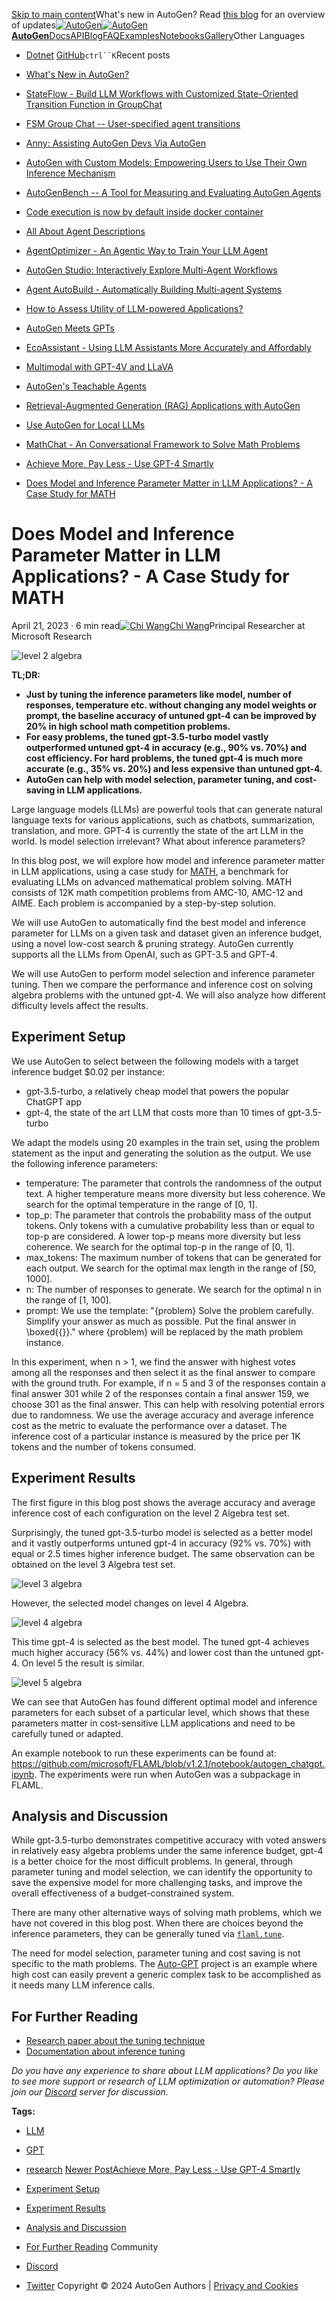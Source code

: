 
[Skip to main content](#__docusaurus_skipToContent_fallback)What's new in AutoGen? Read [this blog](/autogen/blog/2024/03/03/AutoGen-Update) for an overview of updates[![AutoGen](/autogen/img/ag.svg)![AutoGen](/autogen/img/ag.svg)**AutoGen**](/autogen/)[Docs](/autogen/docs/Getting-Started)[API](/autogen/docs/reference/agentchat/conversable_agent)[Blog](/autogen/blog)[FAQ](/autogen/docs/FAQ)[Examples](/autogen/docs/Examples)[Notebooks](/autogen/docs/notebooks)[Gallery](/autogen/docs/Gallery)Other Languages

* [Dotnet](https://microsoft.github.io/autogen-for-net/)
[GitHub](https://github.com/microsoft/autogen)`ctrl``K`Recent posts

* [What's New in AutoGen?](/autogen/blog/2024/03/03/AutoGen-Update)
* [StateFlow - Build LLM Workflows with Customized State-Oriented Transition Function in GroupChat](/autogen/blog/2024/02/29/StateFlow)
* [FSM Group Chat -- User-specified agent transitions](/autogen/blog/2024/02/11/FSM-GroupChat)
* [Anny: Assisting AutoGen Devs Via AutoGen](/autogen/blog/2024/02/02/AutoAnny)
* [AutoGen with Custom Models: Empowering Users to Use Their Own Inference Mechanism](/autogen/blog/2024/01/26/Custom-Models)
* [AutoGenBench -- A Tool for Measuring and Evaluating AutoGen Agents](/autogen/blog/2024/01/25/AutoGenBench)
* [Code execution is now by default inside docker container](/autogen/blog/2024/01/23/Code-execution-in-docker)
* [All About Agent Descriptions](/autogen/blog/2023/12/29/AgentDescriptions)
* [AgentOptimizer - An Agentic Way to Train Your LLM Agent](/autogen/blog/2023/12/23/AgentOptimizer)
* [AutoGen Studio: Interactively Explore Multi-Agent Workflows](/autogen/blog/2023/12/01/AutoGenStudio)
* [Agent AutoBuild - Automatically Building Multi-agent Systems](/autogen/blog/2023/11/26/Agent-AutoBuild)
* [How to Assess Utility of LLM-powered Applications?](/autogen/blog/2023/11/20/AgentEval)
* [AutoGen Meets GPTs](/autogen/blog/2023/11/13/OAI-assistants)
* [EcoAssistant - Using LLM Assistants More Accurately and Affordably](/autogen/blog/2023/11/09/EcoAssistant)
* [Multimodal with GPT-4V and LLaVA](/autogen/blog/2023/11/06/LMM-Agent)
* [AutoGen's Teachable Agents](/autogen/blog/2023/10/26/TeachableAgent)
* [Retrieval-Augmented Generation (RAG) Applications with AutoGen](/autogen/blog/2023/10/18/RetrieveChat)
* [Use AutoGen for Local LLMs](/autogen/blog/2023/07/14/Local-LLMs)
* [MathChat - An Conversational Framework to Solve Math Problems](/autogen/blog/2023/06/28/MathChat)
* [Achieve More, Pay Less - Use GPT-4 Smartly](/autogen/blog/2023/05/18/GPT-adaptive-humaneval)
* [Does Model and Inference Parameter Matter in LLM Applications? - A Case Study for MATH](/autogen/blog/2023/04/21/LLM-tuning-math)
# Does Model and Inference Parameter Matter in LLM Applications? - A Case Study for MATH

April 21, 2023 · 6 min read[![Chi Wang](https://github.com/sonichi.png)](https://www.linkedin.com/in/chi-wang-49b15b16/)[Chi Wang](https://www.linkedin.com/in/chi-wang-49b15b16/)Principal Researcher at Microsoft Research

![level 2 algebra](/autogen/assets/images/level2algebra-659ba95286432d9945fc89e84d606797.png)

**TL;DR:**

* **Just by tuning the inference parameters like model, number of responses, temperature etc. without changing any model weights or prompt, the baseline accuracy of untuned gpt-4 can be improved by 20% in high school math competition problems.**
* **For easy problems, the tuned gpt-3.5-turbo model vastly outperformed untuned gpt-4 in accuracy (e.g., 90% vs. 70%) and cost efficiency. For hard problems, the tuned gpt-4 is much more accurate (e.g., 35% vs. 20%) and less expensive than untuned gpt-4.**
* **AutoGen can help with model selection, parameter tuning, and cost-saving in LLM applications.**

Large language models (LLMs) are powerful tools that can generate natural language texts for various applications, such as chatbots, summarization, translation, and more. GPT-4 is currently the state of the art LLM in the world. Is model selection irrelevant? What about inference parameters?

In this blog post, we will explore how model and inference parameter matter in LLM applications, using a case study for [MATH](https://datasets-benchmarks-proceedings.neurips.cc/paper/2021/hash/be83ab3ecd0db773eb2dc1b0a17836a1-Abstract-round2.html), a benchmark for evaluating LLMs on advanced mathematical problem solving. MATH consists of 12K math competition problems from AMC-10, AMC-12 and AIME. Each problem is accompanied by a step-by-step solution.

We will use AutoGen to automatically find the best model and inference parameter for LLMs on a given task and dataset given an inference budget, using a novel low-cost search & pruning strategy. AutoGen currently supports all the LLMs from OpenAI, such as GPT-3.5 and GPT-4.

We will use AutoGen to perform model selection and inference parameter tuning. Then we compare the performance and inference cost on solving algebra problems with the untuned gpt-4. We will also analyze how different difficulty levels affect the results.

## Experiment Setup[​](#experiment-setup "Direct link to Experiment Setup")

We use AutoGen to select between the following models with a target inference budget $0.02 per instance:

* gpt-3.5-turbo, a relatively cheap model that powers the popular ChatGPT app
* gpt-4, the state of the art LLM that costs more than 10 times of gpt-3.5-turbo

We adapt the models using 20 examples in the train set, using the problem statement as the input and generating the solution as the output. We use the following inference parameters:

* temperature: The parameter that controls the randomness of the output text. A higher temperature means more diversity but less coherence. We search for the optimal temperature in the range of [0, 1].
* top\_p: The parameter that controls the probability mass of the output tokens. Only tokens with a cumulative probability less than or equal to top-p are considered. A lower top-p means more diversity but less coherence. We search for the optimal top-p in the range of [0, 1].
* max\_tokens: The maximum number of tokens that can be generated for each output. We search for the optimal max length in the range of [50, 1000].
* n: The number of responses to generate. We search for the optimal n in the range of [1, 100].
* prompt: We use the template: "{problem} Solve the problem carefully. Simplify your answer as much as possible. Put the final answer in \boxed{{}}." where {problem} will be replaced by the math problem instance.

In this experiment, when n > 1, we find the answer with highest votes among all the responses and then select it as the final answer to compare with the ground truth. For example, if n = 5 and 3 of the responses contain a final answer 301 while 2 of the responses contain a final answer 159, we choose 301 as the final answer. This can help with resolving potential errors due to randomness. We use the average accuracy and average inference cost as the metric to evaluate the performance over a dataset. The inference cost of a particular instance is measured by the price per 1K tokens and the number of tokens consumed.

## Experiment Results[​](#experiment-results "Direct link to Experiment Results")

The first figure in this blog post shows the average accuracy and average inference cost of each configuration on the level 2 Algebra test set.

Surprisingly, the tuned gpt-3.5-turbo model is selected as a better model and it vastly outperforms untuned gpt-4 in accuracy (92% vs. 70%) with equal or 2.5 times higher inference budget.
The same observation can be obtained on the level 3 Algebra test set.

![level 3 algebra](/autogen/assets/images/level3algebra-94e87a683ac8832ac7ae6f41f30131a4.png)

However, the selected model changes on level 4 Algebra.

![level 4 algebra](/autogen/assets/images/level4algebra-492beb22490df30d6cc258f061912dcd.png)

This time gpt-4 is selected as the best model. The tuned gpt-4 achieves much higher accuracy (56% vs. 44%) and lower cost than the untuned gpt-4.
On level 5 the result is similar.

![level 5 algebra](/autogen/assets/images/level5algebra-8fba701551334296d08580b4b489fe56.png)

We can see that AutoGen has found different optimal model and inference parameters for each subset of a particular level, which shows that these parameters matter in cost-sensitive LLM applications and need to be carefully tuned or adapted.

An example notebook to run these experiments can be found at: <https://github.com/microsoft/FLAML/blob/v1.2.1/notebook/autogen_chatgpt.ipynb>. The experiments were run when AutoGen was a subpackage in FLAML.

## Analysis and Discussion[​](#analysis-and-discussion "Direct link to Analysis and Discussion")

While gpt-3.5-turbo demonstrates competitive accuracy with voted answers in relatively easy algebra problems under the same inference budget, gpt-4 is a better choice for the most difficult problems. In general, through parameter tuning and model selection, we can identify the opportunity to save the expensive model for more challenging tasks, and improve the overall effectiveness of a budget-constrained system.

There are many other alternative ways of solving math problems, which we have not covered in this blog post. When there are choices beyond the inference parameters, they can be generally tuned via [`flaml.tune`](https://microsoft.github.io/FLAML/docs/Use-Cases/Tune-User-Defined-Function).

The need for model selection, parameter tuning and cost saving is not specific to the math problems. The [Auto-GPT](https://github.com/Significant-Gravitas/Auto-GPT) project is an example where high cost can easily prevent a generic complex task to be accomplished as it needs many LLM inference calls.

## For Further Reading[​](#for-further-reading "Direct link to For Further Reading")

* [Research paper about the tuning technique](https://arxiv.org/abs/2303.04673)
* [Documentation about inference tuning](/autogen/docs/Use-Cases/enhanced_inference)

*Do you have any experience to share about LLM applications? Do you like to see more support or research of LLM optimization or automation? Please join our [Discord](https://discord.gg/pAbnFJrkgZ) server for discussion.*

**Tags:**

* [LLM](/autogen/blog/tags/llm)
* [GPT](/autogen/blog/tags/gpt)
* [research](/autogen/blog/tags/research)
[Newer PostAchieve More, Pay Less - Use GPT-4 Smartly](/autogen/blog/2023/05/18/GPT-adaptive-humaneval)

* [Experiment Setup](#experiment-setup)
* [Experiment Results](#experiment-results)
* [Analysis and Discussion](#analysis-and-discussion)
* [For Further Reading](#for-further-reading)
Community

* [Discord](https://discord.gg/pAbnFJrkgZ)
* [Twitter](https://twitter.com/pyautogen)
Copyright © 2024 AutoGen Authors | [Privacy and Cookies](https://go.microsoft.com/fwlink/?LinkId=521839)

